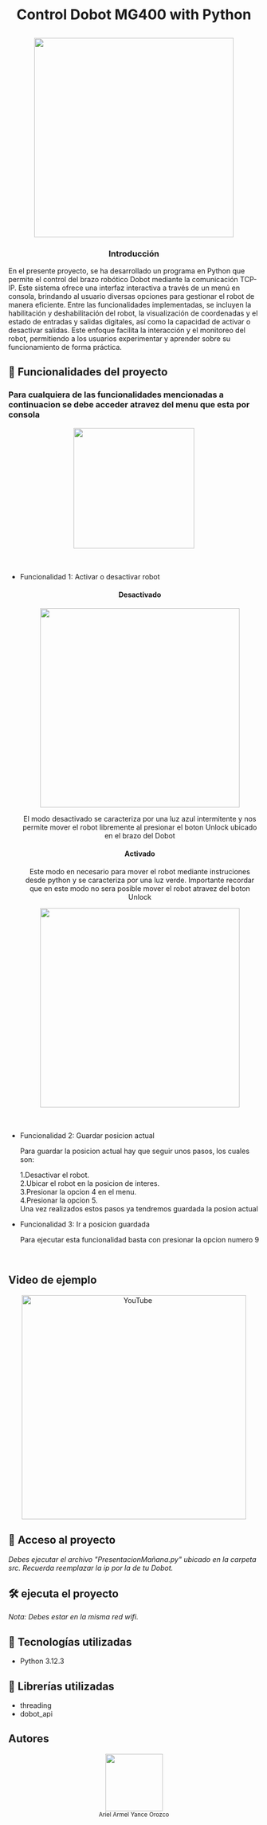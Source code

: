 <h1 align="center">Control Dobot MG400 with Python</h1>

<h2 align="center"><img src="https://github.com/user-attachments/assets/541d178a-53a5-4200-850f-9d9a18b3310f" width="400"></h2>

<h3 align="center">Introducción</h3>
<p>En el presente proyecto, se ha desarrollado un programa en Python que permite el control del brazo robótico Dobot mediante la comunicación TCP-IP. Este sistema ofrece una interfaz interactiva a través de un menú en consola, brindando al usuario diversas opciones para gestionar el robot de manera eficiente. Entre las funcionalidades implementadas, se incluyen la habilitación y deshabilitación del robot, la visualización de coordenadas y el estado de entradas y salidas digitales, así como la capacidad de activar o desactivar salidas. Este enfoque facilita la interacción y el monitoreo del robot, permitiendo a los usuarios experimentar y aprender sobre su funcionamiento de forma práctica.</p>


## :hammer: Funcionalidades del proyecto<br>
<h3>Para cualquiera de las funcionalidades mencionadas a continuacion se debe acceder atravez del menu que esta por consola</h3>
<div align="center"><img src="https://github.com/user-attachments/assets/bd39c232-d8ea-44eb-bbc5-48c262ffb266" width="242"></div><br><br>

- Funcionalidad 1: Activar o desactivar robot<br>
  <div align="center">
    <h4>Desactivado</h4>
    <img width="400" src="https://github.com/user-attachments/assets/806e8954-1a2b-4af2-b23d-f5bf7805acb8">
    <p>El modo desactivado se caracteriza por una luz azul intermitente y nos permite mover el robot libremente al presionar el boton Unlock ubicado en el brazo del Dobot</p>
    <h4>Activado</H4>
    <p>Este modo en necesario para mover el robot mediante instruciones desde python y se caracteriza por una luz verde. Importante recordar que en este modo no sera posible mover el robot atravez del boton Unlock</p>
    <img width="400" src="https://github.com/user-attachments/assets/46326355-ecb6-4d3a-b083-0cbbd6de478c">

  </div><br><br>

- Funcionalidad 2: Guardar posicion actual<br>
  <div>
    <p>Para guardar la posicion actual hay que seguir unos pasos, los cuales son:<br>
  <div>
    1.Desactivar el robot.<br>
    2.Ubicar el robot en la posicion de interes. <br>
    3.Presionar la opcion 4 en el menu.<br>
    4.Presionar la opcion 5.<br>
  </div>
  Una vez realizados estos pasos ya tendremos guardada la posion actual<br>
  </p>

  </div>
  
- Funcionalidad 3: Ir a posicion guardada<br>
  <div>
    <p>Para ejecutar esta funcionalidad basta con presionar la opcion numero 9</p><br>

  </div>

## Video de ejemplo
<div align="center">
  <a href="https://youtu.be/IQ-Qc7uZi4Y">
    <img src="https://img.youtube.com/vi/IQ-Qc7uZi4Y/0.jpg" alt="YouTube" width="450">
  </a>
</div>

## 📁 Acceso al proyecto
*Debes ejecutar el archivo "PresentacionMañana.py" ubicado en la carpeta src. Recuerda reemplazar la ip por la de tu Dobot.*

## 🛠️ ejecuta el proyecto

*Nota: Debes estar en la misma red wifi.*

## :hammer: Tecnologías utilizadas
- Python 3.12.3

## :book: Librerías utilizadas
- threading
- dobot_api

## Autores
<div align="center">
  <img src="https://avatars.githubusercontent.com/u/133101799?s=400&u=e9b08cc380e815cf4f929a3f30cb47979d4164f1&v=4" width="115"><br><sub>Ariel Armel Yance Orozco</sub>
</div>
